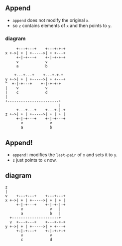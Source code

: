 ## Append

- `append` does not modify the original `x`.
- so `z` contains elements of `x` and then points to `y`.

### diagram
```
     +---+---+    +---+-+-+
x +->| + | +----->| + +---+
     +-|-+---+    +-|-+-+-+
     v            v
     a            b

    +---+---+    +---+-+-+
y +->| + | +----->| + +---+
^  +-|-+---+    +-|-+-+-+
|    v            v
|    c            d
|
+-----------------------+
                        |
     +---+---+    +---+-|-+
z +->| + | +----->| + | + |
     +-|-+---+    +-|-+---+
       v            v
       a            b
```

## Append!
- `append!` modifies the `last-pair` of `x` and sets it to `y`.
- `z` just points to `x` now.

## diagram

```
z
|
v    +---+---+    +---+---+
x +->| + | +----->| + | + |
     +-|-+---+    +-|-+-|-+
       v            v   |
       a            b   |
  +---------------------+
  v  +---+---+    +---+-+-+
y +->| + | +----->| + +---+
     +-|-+---+    +-|-+-+-+
       v            v
       c            d
```
